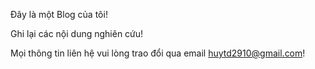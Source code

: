 Đây là một Blog của tôi!

Ghi lại các nội dung nghiên cứu!

Mọi thông tin liên hệ vui lòng trao đổi qua email huytd2910@gmail.com!